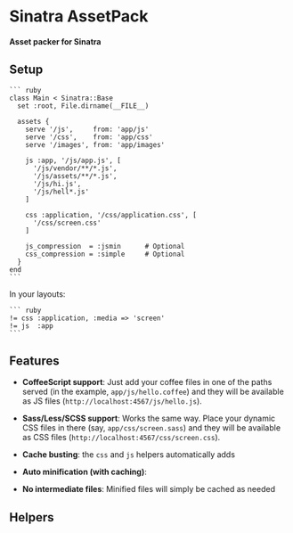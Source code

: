 # Sinatra AssetPack
#### Asset packer for Sinatra

Setup
-----

    ``` ruby
    class Main < Sinatra::Base
      set :root, File.dirname(__FILE__)

      assets {
        serve '/js',     from: 'app/js'
        serve '/css',    from: 'app/css'
        serve '/images', from: 'app/images'

        js :app, '/js/app.js', [
          '/js/vendor/**/*.js',
          '/js/assets/**/*.js',
          '/js/hi.js',
          '/js/hell*.js'
        ]

        css :application, '/css/application.css', [
          '/css/screen.css'
        ]

        js_compression  = :jsmin      # Optional
        css_compression = :simple     # Optional
      }
    end
    ```

In your layouts:

    ``` ruby
    != css :application, :media => 'screen'
    != js  :app
    ```

Features
--------

 * __CoffeeScript support__: Just add your coffee files in one of the paths 
 served (in the example, `app/js/hello.coffee`) and they will be available as JS 
 files (`http://localhost:4567/js/hello.js`).

 * __Sass/Less/SCSS support__: Works the same way. Place your dynamic CSS files 
 in there (say, `app/css/screen.sass`) and they will be available as CSS files 
 (`http://localhost:4567/css/screen.css`).

 * __Cache busting__: the `css` and `js` helpers automatically adds

 * __Auto minification (with caching)__: 

 * __No intermediate files__: Minified files will simply be cached as needed


Helpers
-------

